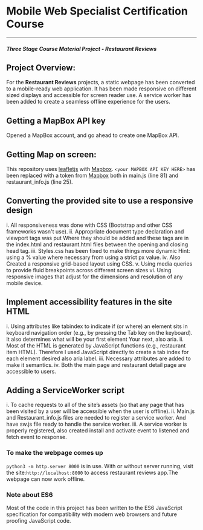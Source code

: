 # Mobile Web Specialist Certification Course
---
#### _Three Stage Course Material Project - Restaurant Reviews_

## Project Overview:

For the **Restaurant Reviews** projects, a static webpage has been converted to a mobile-ready web application. It has been made responsive on different sized displays and accessible for screen reader use. A service worker has been added to create a seamless offline experience for the users.

## Getting a MapBox API key

 Opened a MapBox account, and go ahead to create one MapBox API.

## Getting Map on screen:

This repository uses [leafletjs](https://leafletjs.com/) with [Mapbox](https://www.mapbox.com/). `<your MAPBOX API KEY HERE>` has been replaced with a token from [Mapbox](https://www.mapbox.com/) both in main.js (line 81) and restaurant_info.js (line 25). 

## Converting the provided site to use a responsive design
 i. All responsiveness was done with CSS (Bootstrap and other CSS frameworks wasn't use).
 ii. Appropriate document type declaration and viewport tags was put Where they should be added and these tags are in the index.html and restaurant.html files between the opening and closing head tag.
 iii. Styles.css has been fixed to make things more dynamic Hint: using a % value where necessary from using a strict px value.
 iv. Also Created a responsive grid-based layout using CSS. 
 v. Using media queries to provide fluid breakpoints across different screen sizes
 vi. Using responsive images that adjust for the dimensions and resolution of any mobile device.

## Implement accessibility features in the site HTML
 i. Using attributes like tabindex to indicate if (or where) an element sits in keyboard navigation order (e.g., by pressing the Tab key on the keyboard). It also determines what will be your first element Your next, also aria.
 ii. Most of the HTML is generated by JavaScript functions (e.g., restaurant item HTML). Therefore I used JavaScript directly to create a tab index for each element desired also aria label.
 iii. Necessary attributes are added to make it semantics.
 iv. Both the main page and restaurant detail page are accessible to users.

## Adding a ServiceWorker script
 i. To cache requests to all of the site’s assets (so that any page that has been visited by a user will be accessible when the user is offline).
 ii. Main.js and Restaurant_info.js files are needed to register a service worker. And have sw.js file ready to handle the service worker.
 iii. A service worker is properly registered, also created install and activate event to listened and fetch event to response.

### To make the webpage comes up

`python3 -m http.server 8000` is in use. With or without server running, visit the site:`http://localhost:8000` to access restaurant reviews app.The webpage can now work offline.

### Note about ES6

Most of the code in this project has been written to the ES6 JavaScript specification for compatibility with modern web browsers and future proofing JavaScript code.  



